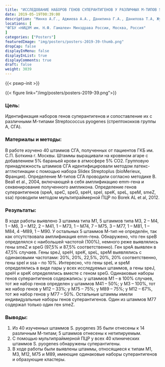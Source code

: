 ```yaml
---
title: "ИССЛЕДОВАНИЕ НАБОРОВ ГЕНОВ СУПЕРАНТИГЕНОВ У РАЗЛИЧНЫХ М-ТИПОВ STREPTOCOCCUS PYOGENES"
date: 2019-05-19T00:39:00
description: "Минко А.Г., Аджиева А.А., Данилина Г.А., Данилова Т.А, Жуховицкий В.Г."
locations: [
"ФГБУ «НИЦЭМ им. Н.Ф. Гамалеи» Минздрава России, Москва, Россия"
]
categories: ["Posters"]
featuredImage: "img/posters/posters-2019-39-thumb.png"
dropCap: false
displayInMenu: false
displayInList: true
displayComments: true
draft: false
weight: 3039
---
```



{{< pswp-init >}}

{{< figure link="/img/posters/posters-2019-39.png">}}


### Цель:

Идентификация наборов генов суперантигенов и сопоставление их с различными М-типами Streptococcus pyogenes (стрептококков группы А, СГА).

### Материалы и методы: 

В работе изучено 40 штаммов СГА, полученных от пациентов ГКБ им. С.П. Боткина г. Москвы. Штаммы выращивали на кровяном агаре с добавлением 5% бараньей крови в атмосфере 5% СО2. Групповую принадлежность штаммов СГА идентифицировали методом латекс-агглютинации с помощью набора Slidex Streptoplus (bioMerieux, Франция). Определение М-типов СГА проводили согласно методике В. Beall et al., 2004, включающей в себя амплификацию emm-гена и секвенирование полученного ампликона. Определение генов суперантигенов (speA, speC, speG, speH, speI, speK, speL, speM, smeZ, ssa) проводили методом мультипраймерной ПЦР по Borek AL et al, 2012.

### Результаты: 

В ходе работы выявлено 3 штамма типа М1, 5 штаммов типа М3, 2 – М4, 1 – М6, 3 – М12, 2 – М41, 1 – М73, 1 – М74, 7 – М75, 3 – М77, 1 – М81, 1 – М84, 4 –М89, 1 – М90. У остальных 5 штаммов М-тип не определён, так как отсутствовала амплификация emm-гена. Обнаружено, что ген speB определялся с наибольшей частотой (100%), немного реже выявлялись гены smeZ и speG (97,5% и 87,5% соответственно). Ген speA выявлен в 47,5% случаев. Гены speJ, speH, speK, speL, speM выявлялись с одинаковыми частотами: 20%, 20%, 22,5%, 20%, 20% соответственно, гены speI и ssa – по 10%. Интересно, что гены speL и speM определялись в виде пары у всех исследуемых штаммов, а гены speJ, speH и speK определялись вместе с геном speG. Одинаковые наборы генов суперантигенов содержались: у штаммов М1 – в 100% случаев, тот же набор генов определен у штаммов М41 – 50%; у М3 – 100%, тот же набор генов у М12 – 33%; у М75 – 75%; у М89 – 75%; у М12 – 67%, тот же набор генов у М77 – 50%. Остальные штаммы имели индивидуальные наборы генов суперантигенов. Один из штаммов М77 содержал только один ген smeZ.

### Выводы: 

1. Из 40 изученных штаммов S. pyogenes 35 были отнесены к 14 различным М-типам; 5 штаммов отнесены к нетипируемым. 
2. С помощью мультипраймерной ПЦР у всех 40 клинических штаммов S. pyogenes обнаружены суперантигены. 
3. В ходе работы были выявлены штаммы, относящиеся к типам М1, М3, М12, М75 и М89, имеющие одинаковые наборы суперантигенов и образующие кластеры.